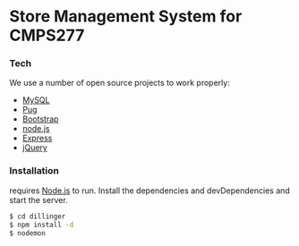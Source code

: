 # Store Management System for CMPS277
### Tech

We use a number of open source projects to work properly:
* [MySQL]
* [Pug] 
* [Bootstrap]
* [node.js]
* [Express]
* [jQuery]

### Installation
requires [Node.js](https://nodejs.org/) to run.
Install the dependencies and devDependencies and start the server.

```sh
$ cd dillinger
$ npm install -d
$ nodemon
```

   [MySQL]: <http://mysql.com>
   [Pug]: <http://pugjs.org>
   [node.js]: <http://nodejs.org>
   [Bootstrap]: <http://twitter.github.com/bootstrap/>
   [jQuery]: <http://jquery.com>
   [express]: <http://expressjs.com>
